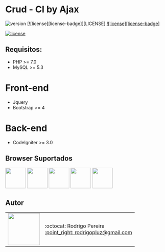 # Crud - CI by Ajax

![version](https://img.shields.io/badge/version-1.0.0-blue.svg) 
[![license][license-badge]][LICENSE] 
[![license][license-badge]](LICENSE)

[![license](https://img.shields.io/apm/l/vim-mode.svg)](LICENSE)

## Requisitos:

- PHP >= 7.0
- MySQL >= 5.3

# Front-end
- Jquery
- Bootstrap >= 4

# Back-end
- CodeIgniter >= 3.0

## Browser Suportados

<img src="https://s3.amazonaws.com/creativetim_bucket/github/browser/chrome.png" width="64" height="64">
<img src="https://s3.amazonaws.com/creativetim_bucket/github/browser/firefox.png" width="64" height="64">
<img src="https://s3.amazonaws.com/creativetim_bucket/github/browser/edge.png" width="64" height="64">
<img src="https://s3.amazonaws.com/creativetim_bucket/github/browser/safari.png" width="64" height="64">
<img src="https://s3.amazonaws.com/creativetim_bucket/github/browser/opera.png" width="64" height="64">

## Autor

<table>
  <tr>
    <td>
      <img src="https://avatars2.githubusercontent.com/u/8739638?s=460&v=4" width="100">
    </td>
    <td>
      :octocat: Rodrigo Pereira<br />
      <a href="mailto:rodrigopluz@gmail.com">:point_right: rodrigopluz@gmail.com</a><br />
    </td>
  </tr>
</table>

